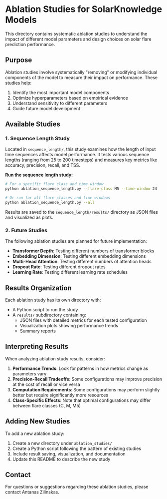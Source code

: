 # Ablation Studies for SolarKnowledge Models

This directory contains systematic ablation studies to understand the impact of different model parameters and design choices on solar flare prediction performance.

## Purpose

Ablation studies involve systematically "removing" or modifying individual components of the model to measure their impact on performance. These studies help:

1. Identify the most important model components
2. Optimize hyperparameters based on empirical evidence
3. Understand sensitivity to different parameters
4. Guide future model development

## Available Studies

### 1. Sequence Length Study

Located in `sequence_length/`, this study examines how the length of input time sequences affects model performance. It tests various sequence lengths (ranging from 25 to 200 timesteps) and measures key metrics like accuracy, precision, recall, and TSS.

**Run the sequence length study:**

```bash
# For a specific flare class and time window
python ablation_sequence_length.py --flare-class M5 --time-window 24

# Or run for all flare classes and time windows
python ablation_sequence_length.py --all
```

Results are saved to the `sequence_length/results/` directory as JSON files and visualized as plots.

### 2. Future Studies

The following ablation studies are planned for future implementation:

- **Transformer Depth**: Testing different numbers of transformer blocks
- **Embedding Dimension**: Testing different embedding dimensions
- **Multi-Head Attention**: Testing different numbers of attention heads
- **Dropout Rate**: Testing different dropout rates
- **Learning Rate**: Testing different learning rate schedules

## Results Organization

Each ablation study has its own directory with:

- A Python script to run the study
- A `results/` subdirectory containing:
  - JSON files with detailed metrics for each tested configuration
  - Visualization plots showing performance trends
  - Summary reports

## Interpreting Results

When analyzing ablation study results, consider:

1. **Performance Trends**: Look for patterns in how metrics change as parameters vary
2. **Precision-Recall Tradeoffs**: Some configurations may improve precision at the cost of recall or vice versa
3. **Computation Requirements**: Some configurations may perform slightly better but require significantly more resources
4. **Class-Specific Effects**: Note that optimal configurations may differ between flare classes (C, M, M5)

## Adding New Studies

To add a new ablation study:

1. Create a new directory under `ablation_studies/`
2. Create a Python script following the pattern of existing studies
3. Include result saving, visualization, and documentation
4. Update this README to describe the new study

## Contact

For questions or suggestions regarding these ablation studies, please contact Antanas Zilinskas. 
